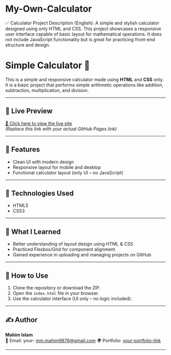 # My-Own-Calculator
✅ Calculator Project Description (English):      A simple and stylish calculator designed using only HTML and CSS. This project showcases a responsive user interface capable of basic layout for mathematical operations. It does not include JavaScript functionality but is great for practicing front-end structure and design.


# Simple Calculator 🔢

This is a simple and responsive calculator made using **HTML** and **CSS** only.  
It is a basic project that performs simple arithmetic operations like addition, subtraction, multiplication, and division.

---

## 🚀 Live Preview

[🔗 Click here to view the live site](https://yourusername.github.io/your-repo-name/)  
*(Replace this link with your actual GitHub Pages link)*

---

## 📁 Features

- Clean UI with modern design
- Responsive layout for mobile and desktop
- Functional calculator layout (only UI – no JavaScript)

---

## 📂 Technologies Used

- HTML5
- CSS3

---

## 🧠 What I Learned

- Better understanding of layout design using HTML & CSS
- Practiced Flexbox/Grid for component alignment
- Gained experience in uploading and managing projects on GitHub

---

## 📌 How to Use

1. Clone the repository or download the ZIP.
2. Open the `index.html` file in your browser.
3. Use the calculator interface (UI only – no logic included).

---

## ✍️ Author

**Mahim Islam**  
📧 Email: your- mm.mahim9876@gmail.com
🌍 Portfolio: [your-portfolio-link](#)

---

